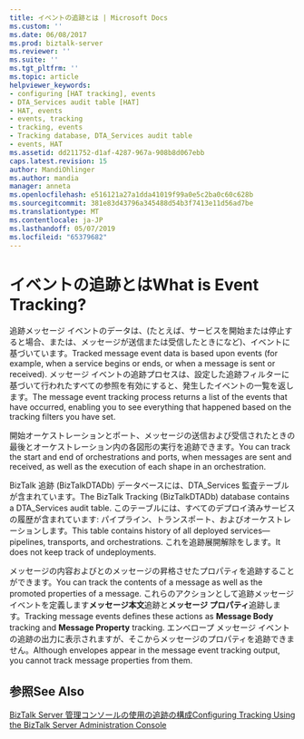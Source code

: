 ```yaml
---
title: イベントの追跡とは | Microsoft Docs
ms.custom: ''
ms.date: 06/08/2017
ms.prod: biztalk-server
ms.reviewer: ''
ms.suite: ''
ms.tgt_pltfrm: ''
ms.topic: article
helpviewer_keywords:
- configuring [HAT tracking], events
- DTA_Services audit table [HAT]
- HAT, events
- events, tracking
- tracking, events
- Tracking database, DTA_Services audit table
- events, HAT
ms.assetid: dd211752-d1af-4287-967a-908b8d067ebb
caps.latest.revision: 15
author: MandiOhlinger
ms.author: mandia
manager: anneta
ms.openlocfilehash: e516121a27a1dda41019f99a0e5c2ba0c60c628b
ms.sourcegitcommit: 381e83d43796a345488d54b3f7413e11d56ad7be
ms.translationtype: MT
ms.contentlocale: ja-JP
ms.lasthandoff: 05/07/2019
ms.locfileid: "65379682"
---
```

# <a name="what-is-event-tracking"></a><span data-ttu-id="ced05-103">イベントの追跡とは</span><span class="sxs-lookup"><span data-stu-id="ced05-103">What is Event Tracking?</span></span>
<span data-ttu-id="ced05-104">追跡メッセージ イベントのデータは、(たとえば、サービスを開始または停止すると場合、または、メッセージが送信または受信したときになど)、イベントに基づいています。</span><span class="sxs-lookup"><span data-stu-id="ced05-104">Tracked message event data is based upon events (for example, when a service begins or ends, or when a message is sent or received).</span></span> <span data-ttu-id="ced05-105">メッセージ イベントの追跡プロセスは、設定した追跡フィルターに基づいて行われたすべての参照を有効にすると、発生したイベントの一覧を返します。</span><span class="sxs-lookup"><span data-stu-id="ced05-105">The message event tracking process returns a list of the events that have occurred, enabling you to see everything that happened based on the tracking filters you have set.</span></span>  
  
 <span data-ttu-id="ced05-106">開始オーケストレーションとポート、メッセージの送信および受信されたときの最後とオーケストレーション内の各図形の実行を追跡できます。</span><span class="sxs-lookup"><span data-stu-id="ced05-106">You can track the start and end of orchestrations and ports, when messages are sent and received, as well as the execution of each shape in an orchestration.</span></span>  
  
 <span data-ttu-id="ced05-107">BizTalk 追跡 (BizTalkDTADb) データベースには、DTA_Services 監査テーブルが含まれています。</span><span class="sxs-lookup"><span data-stu-id="ced05-107">The BizTalk Tracking (BizTalkDTADb) database contains a DTA_Services audit table.</span></span> <span data-ttu-id="ced05-108">このテーブルには、すべてのデプロイ済みサービスの履歴が含まれています: パイプライン、トランスポート、およびオーケストレーションします。</span><span class="sxs-lookup"><span data-stu-id="ced05-108">This table contains history of all deployed services—pipelines, transports, and orchestrations.</span></span> <span data-ttu-id="ced05-109">これを追跡展開解除をします。</span><span class="sxs-lookup"><span data-stu-id="ced05-109">It does not keep track of undeployments.</span></span>  
  
 <span data-ttu-id="ced05-110">メッセージの内容およびとのメッセージの昇格させたプロパティを追跡することができます。</span><span class="sxs-lookup"><span data-stu-id="ced05-110">You can track the contents of a message as well as the promoted properties of a message.</span></span> <span data-ttu-id="ced05-111">これらのアクションとして追跡メッセージ イベントを定義します**メッセージ本文**追跡と**メッセージ プロパティ**追跡します。</span><span class="sxs-lookup"><span data-stu-id="ced05-111">Tracking message events defines these actions as **Message Body** tracking and **Message Property** tracking.</span></span> <span data-ttu-id="ced05-112">エンベロープ メッセージ イベントの追跡の出力に表示されますが、そこからメッセージのプロパティを追跡できません。</span><span class="sxs-lookup"><span data-stu-id="ced05-112">Although envelopes appear in the message event tracking output, you cannot track message properties from them.</span></span>  
  
## <a name="see-also"></a><span data-ttu-id="ced05-113">参照</span><span class="sxs-lookup"><span data-stu-id="ced05-113">See Also</span></span>  
 [<span data-ttu-id="ced05-114">BizTalk Server 管理コンソールの使用の追跡の構成</span><span class="sxs-lookup"><span data-stu-id="ced05-114">Configuring Tracking Using the BizTalk Server Administration Console</span></span>](http://msdn.microsoft.com/49b7f9d3-60b5-41bd-ba8b-029253926bef)
